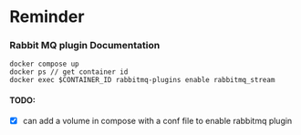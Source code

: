 # Reminder

### Rabbit MQ plugin Documentation
```shell
docker compose up
docker ps // get container id
docker exec $CONTAINER_ID rabbitmq-plugins enable rabbitmq_stream
```
#### TODO:
- [x] can add a volume in compose with a conf file to enable rabbitmq plugin



